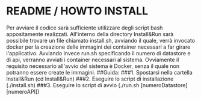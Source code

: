 # README / HOWTO INSTALL
Per avviare il codice sarà sufficiente utilizzare degli script bash appositamente realizzati.
All'interno della directory Install&Run sarà possibile trovare un file chiamato install.sh, avviando il quale, verrà invocato docker per la creazione delle immagini dei container necessari a far girare l'applicativo. Avviando invece run.sh specificando il numero di datastore e di api, verranno avviati i container necessari al sistema.
Ovviamente il requisito necessario all'avvio del sistema è Docker, senza il quale non potranno essere create le immagini.
##Guida:
###1. Spostarsi nella cartella Install&Run (cd Install&Run)
###2. Eseguire lo script di installazione (./install.sh)
###3. Eseguire lo script di avvio (./run.sh [numeroDatastore] [numeroAPI])
